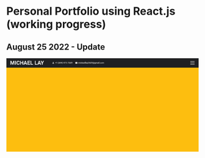 # Personal Portfolio using React.js (working progress)
## August 25 2022 - Update
![Portfolio](./src/img/0825updated.JPG)